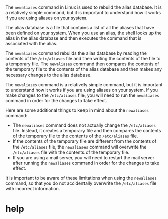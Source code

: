 # 

The `newaliases` command in Linux is used to rebuild the alias database. It is a relatively simple command, but it is important to understand how it works if you are using aliases on your system.

The alias database is a file that contains a list of all the aliases that have been defined on your system. When you use an alias, the shell looks up the alias in the alias database and then executes the command that is associated with the alias.

The `newaliases` command rebuilds the alias database by reading the contents of the `/etc/aliases` file and then writing the contents of the file to a temporary file. The `newaliases` command then compares the contents of the temporary file to the contents of the alias database and then makes any necessary changes to the alias database.

The `newaliases` command is a relatively simple command, but it is important to understand how it works if you are using aliases on your system. If you make changes to the `/etc/aliases` file, you will need to run the `newaliases` command in order for the changes to take effect.

Here are some additional things to keep in mind about the `newaliases` command:

* The `newaliases` command does not actually change the `/etc/aliases` file. Instead, it creates a temporary file and then compares the contents of the temporary file to the contents of the `/etc/aliases` file.
* If the contents of the temporary file are different from the contents of the `/etc/aliases` file, the `newaliases` command will overwrite the `/etc/aliases` file with the contents of the temporary file.
* If you are using a mail server, you will need to restart the mail server after running the `newaliases` command in order for the changes to take effect.

It is important to be aware of these limitations when using the `newaliases` command, so that you do not accidentally overwrite the `/etc/aliases` file with incorrect information.




# help 

```

```

